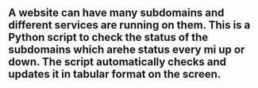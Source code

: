 ## A website can have many subdomains and different services are running on them. This is a Python script to check the status of the subdomains which arehe status every mi up or down. The script automatically checks and updates it in tabular format on the screen. 
